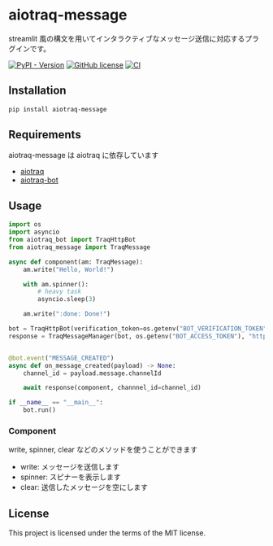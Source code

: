 # aiotraq-message

streamlit 風の構文を用いてインタラクティブなメッセージ送信に対応するプラグインです。

[![PyPI - Version](https://img.shields.io/pypi/v/aiotraq-message?label=aiotraq-message)](https://pypi.org/project/aiotraq-message/)
[![GitHub license](https://img.shields.io/badge/license-MIT-blue.svg)](https://github.com/toshi-pono/aiotraq/blob/main/LICENSE)
[![CI](https://github.com/toshi-pono/aiotraq/actions/workflows/ci.yml/badge.svg)](https://github.com/toshi-pono/aiotraq/actions/workflows/ci.yml)

## Installation

```bash
pip install aiotraq-message
```

## Requirements

aiotraq-message は aiotraq に依存しています

- [aiotraq](https://github.com/toshi-pono/aiotraq/tree/main/libs/aiotraq)
- [aiotraq-bot](https://github.com/toshi-pono/aiotraq/tree/main/libs/bot)

## Usage

```python
import os
import asyncio
from aiotraq_bot import TraqHttpBot
from aiotraq_message import TraqMessage

async def component(am: TraqMessage):
    am.write("Hello, World!")

    with am.spinner():
        # heavy task
        asyncio.sleep(3)

    am.write(":done: Done!")

bot = TraqHttpBot(verification_token=os.getenv("BOT_VERIFICATION_TOKEN"))
response = TraqMessageManager(bot, os.getenv("BOT_ACCESS_TOKEN"), "https://q.trap.jp/api/v3")


@bot.event("MESSAGE_CREATED")
async def on_message_created(payload) -> None:
    channel_id = payload.message.channelId

    await response(component, channnel_id=channel_id)

if __name__ == "__main__":
    bot.run()
```

### Component

write, spinner, clear などのメソッドを使うことができます

- write: メッセージを送信します
- spinner: スピナーを表示します
- clear: 送信したメッセージを空にします

## License

This project is licensed under the terms of the MIT license.
